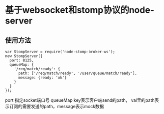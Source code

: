 # 基于websocket和stomp协议的node-server

## 使用方法

```
var StompServer = require('node-stomp-broker-ws');
new StompServer({
  port: 8125,
  queueMap: {
    '/req/match/ready': {
      path: ['/req/match/ready', '/user/queue/match/ready'],
      message: {ready: 'ok'}
    }
  }
});
```

port 指定socket端口号
queueMap key表示客户端send的path， val里的path表示订阅的需要发送的path，message表示mock数据
